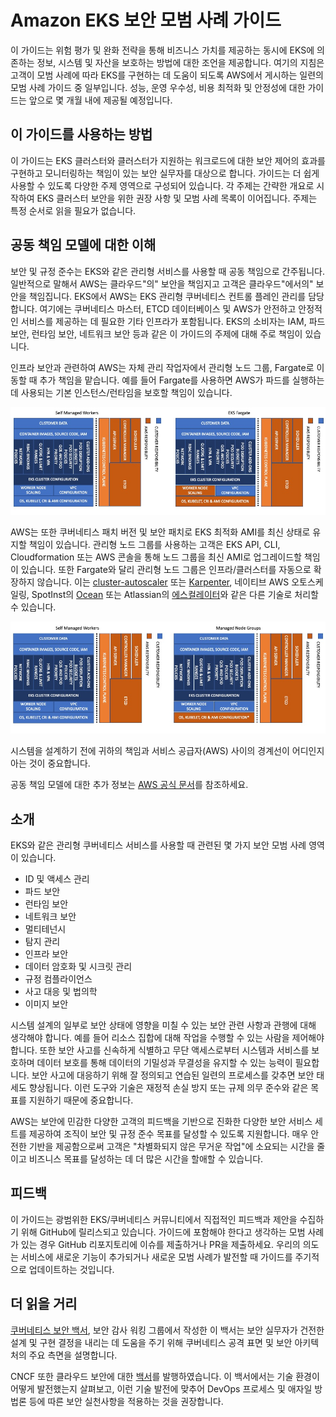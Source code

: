 # Amazon EKS 보안 모범 사례 가이드
이 가이드는 위험 평가 및 완화 전략을 통해 비즈니스 가치를 제공하는 동시에 EKS에 의존하는 정보, 시스템 및 자산을 보호하는 방법에 대한 조언을 제공합니다. 여기의 지침은 고객이 모범 사례에 따라 EKS를 구현하는 데 도움이 되도록 AWS에서 게시하는 일련의 모범 사례 가이드 중 일부입니다. 성능, 운영 우수성, 비용 최적화 및 안정성에 대한 가이드는 앞으로 몇 개월 내에 제공될 예정입니다.

## 이 가이드를 사용하는 방법
이 가이드는 EKS 클러스터와 클러스터가 지원하는 워크로드에 대한 보안 제어의 효과를 구현하고 모니터링하는 책임이 있는 보안 실무자를 대상으로 합니다. 가이드는 더 쉽게 사용할 수 있도록 다양한 주제 영역으로 구성되어 있습니다. 각 주제는 간략한 개요로 시작하여 EKS 클러스터 보안을 위한 권장 사항 및 모범 사례 목록이 이어집니다. 주제는 특정 순서로 읽을 필요가 없습니다.

## 공동 책임 모델에 대한 이해
보안 및 규정 준수는 EKS와 같은 관리형 서비스를 사용할 때 공동 책임으로 간주됩니다. 일반적으로 말해서 AWS는 클라우드"의" 보안을 책임지고 고객은 클라우드"에서의" 보안을 책임집니다. EKS에서 AWS는 EKS 관리형 쿠버네티스 컨트롤 플레인 관리를 담당합니다. 여기에는 쿠버네티스 마스터, ETCD 데이터베이스 및 AWS가 안전하고 안정적인 서비스를 제공하는 데 필요한 기타 인프라가 포함됩니다. EKS의 소비자는 IAM, 파드 보안, 런타임 보안, 네트워크 보안 등과 같은 이 가이드의 주제에 대해 주로 책임이 있습니다.

인프라 보안과 관련하여 AWS는 자체 관리 작업자에서 관리형 노드 그룹, Fargate로 이동할 때 추가 책임을 맡습니다. 예를 들어 Fargate를 사용하면 AWS가 파드를 실행하는 데 사용되는 기본 인스턴스/런타임을 보호할 책임이 있습니다.

![ 공동 책임 모델 - Fargate ]( images/SRM-EKS.jpg )

AWS는 또한 쿠버네티스 패치 버전 및 보안 패치로 EKS 최적화 AMI를 최신 상태로 유지할 책임이 있습니다. 관리형 노드 그룹를 사용하는 고객은 EKS API, CLI, Cloudformation 또는 AWS 콘솔을 통해 노드 그룹을 최신 AMI로 업그레이드할 책임이 있습니다. 또한 Fargate와 달리 관리형 노드 그룹은 인프라/클러스터를 자동으로 확장하지 않습니다. 이는 [cluster-autoscaler](https://github.com/kubernetes/autoscaler/blob/master/cluster-autoscaler/cloudprovider/aws/README.md) 또는 [Karpenter](https://karpenter.sh/), 네이티브 AWS 오토스케일링, SpotInst의 [Ocean](https://spot.io/solutions/kubernetes-2/) 또는 Atlassian의 [에스컬레이터](https://github.com/atlassian/escalator)와 같은 다른 기술로 처리할 수 있습니다.  

![공유 책임 모델 - 관리형 노드 그룹](./images/SRM-MNG.jpg)

시스템을 설계하기 전에 귀하의 책임과 서비스 공급자(AWS) 사이의 경계선이 어디인지 아는 것이 중요합니다.

공동 책임 모델에 대한 추가 정보는 [AWS 공식 문서](https://aws.amazon.com/compliance/shared-responsibility-model/)를 참조하세요.

## 소개
EKS와 같은 관리형 쿠버네티스 서비스를 사용할 때 관련된 몇 가지 보안 모범 사례 영역이 있습니다.

+ ID 및 액세스 관리
+ 파드 보안
+ 런타임 보안
+ 네트워크 보안
+ 멀티테넌시
+ 탐지 관리
+ 인프라 보안
+ 데이터 암호화 및 시크릿 관리
+ 규정 컴플라이언스
+ 사고 대응 및 법의학
+ 이미지 보안

시스템 설계의 일부로 보안 상태에 영향을 미칠 수 있는 보안 관련 사항과 관행에 대해 생각해야 합니다. 예를 들어 리소스 집합에 대해 작업을 수행할 수 있는 사람을 제어해야 합니다. 또한 보안 사고를 신속하게 식별하고 무단 액세스로부터 시스템과 서비스를 보호하며 데이터 보호를 통해 데이터의 기밀성과 무결성을 유지할 수 있는 능력이 필요합니다. 보안 사고에 대응하기 위해 잘 정의되고 연습된 일련의 프로세스를 갖추면 보안 태세도 향상됩니다. 이런 도구와 기술은 재정적 손실 방지 또는 규제 의무 준수와 같은 목표를 지원하기 때문에 중요합니다.

AWS는 보안에 민감한 다양한 고객의 피드백을 기반으로 진화한 다양한 보안 서비스 세트를 제공하여 조직이 보안 및 규정 준수 목표를 달성할 수 있도록 지원합니다. 매우 안전한 기반을 제공함으로써 고객은 "차별화되지 않은 무거운 작업"에 소요되는 시간을 줄이고 비즈니스 목표를 달성하는 데 더 많은 시간을 할애할 수 있습니다.

## 피드백
이 가이드는 광범위한 EKS/쿠버네티스 커뮤니티에서 직접적인 피드백과 제안을 수집하기 위해 GitHub에 릴리스되고 있습니다. 가이드에 포함해야 한다고 생각하는 모범 사례가 있는 경우 GitHub 리포지토리에 이슈를 제출하거나 PR을 제출하세요. 우리의 의도는 서비스에 새로운 기능이 추가되거나 새로운 모범 사례가 발전할 때 가이드를 주기적으로 업데이트하는 것입니다.

## 더 읽을 거리
[쿠버네티스 보안 백서](https://github.com/kubernetes/sig-security/blob/main/sig-security-external-audit/security-audit-2019/findings/Kubernetes%20White%20Paper.pdf), 보안 감사 워킹 그룹에서 작성한 이 백서는 보안 실무자가 건전한 설계 및 구현 결정을 내리는 데 도움을 주기 위해 쿠버네티스 공격 표면 및 보안 아키텍처의 주요 측면을 설명합니다.

CNCF 또한 클라우드 보안에 대한 [백서](https://github.com/cncf/tag-security/blob/efb183dc4f19a1bf82f967586c9dfcb556d87534/security-whitepaper/v2/CNCF_cloud-native-security-whitepaper-May2022-v2.pdf)를 발행하였습니다. 이 백서에서는 기술 환경이 어떻게 발전했는지 살펴보고, 이런 기술 발전에 맞추어 DevOps 프로세스 및 애자일 방법론 등에 따른 보안 실천사항을 적용하는 것을 권장합니다.
